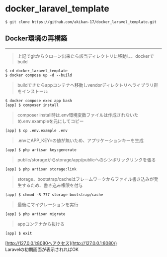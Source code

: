 # docker_laravel_template

```bash:git clone
$ git clone https://github.com/akikan-17/docker_laravel_template.git
```

## Docker環境の再構築
***
> 上記でgitからクローン出来たら該当ディレクトリに移動し、dockerでbuild
```bash:
$ cd docker_laravel_template
$ docker compose up -d --build
```

> buildできたらappコンテナへ移動しvendorディレクトリへライブラリ群をインストール
```bash:
$ docker compose exec app bash
[app] $ composer install
```

> composer install時は.env環境変数ファイルは作成されないため.env.exampleを元にしてコピー
```bash:
[app] $ cp .env.example .env
```

> .envにAPP_KEY=の値が無いため、アプリケーションキーを生成
```bash:
[app] $ php artisan key:generate
```

> public/storageからstorage/app/publicへのシンボリックリンクを張る
```bash:
[app] $ php artisan storage:link
```

> storage、bootstrap/cacheはフレームワークからファイル書き込みが発生するため、書き込み権限を付与
```bash:
[app] $ chmod -R 777 storage bootstrap/cache
```

> 最後にマイグレーションを実行
```bash:
[app] $ php artisan migrate
```

> appコンテナから抜ける
```bash:
[app] $ exit
```

[http://127.0.0.1:8080へアクセス](http://127.0.0.1:8080/)  
Laravelの初期画面が表示されればOK
